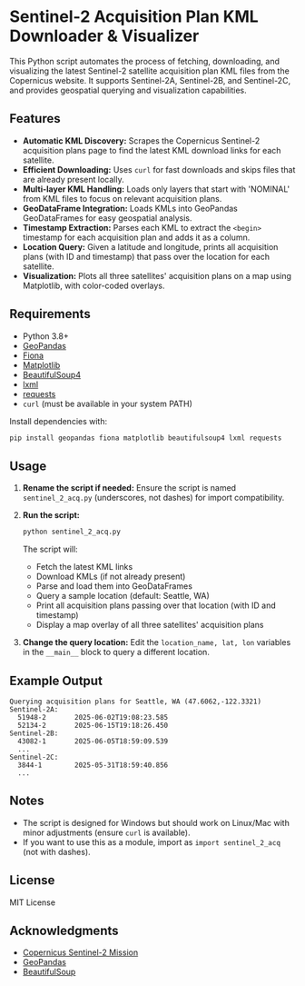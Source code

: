 # Sentinel-2 Acquisition Plan KML Downloader & Visualizer

This Python script automates the process of fetching, downloading, and visualizing the latest Sentinel-2 satellite acquisition plan KML files from the Copernicus website. It supports Sentinel-2A, Sentinel-2B, and Sentinel-2C, and provides geospatial querying and visualization capabilities.

## Features
- **Automatic KML Discovery:** Scrapes the Copernicus Sentinel-2 acquisition plans page to find the latest KML download links for each satellite.
- **Efficient Downloading:** Uses `curl` for fast downloads and skips files that are already present locally.
- **Multi-layer KML Handling:** Loads only layers that start with 'NOMINAL' from KML files to focus on relevant acquisition plans.
- **GeoDataFrame Integration:** Loads KMLs into GeoPandas GeoDataFrames for easy geospatial analysis.
- **Timestamp Extraction:** Parses each KML to extract the `<begin>` timestamp for each acquisition plan and adds it as a column.
- **Location Query:** Given a latitude and longitude, prints all acquisition plans (with ID and timestamp) that pass over the location for each satellite.
- **Visualization:** Plots all three satellites' acquisition plans on a map using Matplotlib, with color-coded overlays.

## Requirements
- Python 3.8+
- [GeoPandas](https://geopandas.org/)
- [Fiona](https://fiona.readthedocs.io/)
- [Matplotlib](https://matplotlib.org/)
- [BeautifulSoup4](https://www.crummy.com/software/BeautifulSoup/)
- [lxml](https://lxml.de/)
- [requests](https://docs.python-requests.org/)
- `curl` (must be available in your system PATH)

Install dependencies with:
```sh
pip install geopandas fiona matplotlib beautifulsoup4 lxml requests
```

## Usage
1. **Rename the script if needed:**
   Ensure the script is named `sentinel_2_acq.py` (underscores, not dashes) for import compatibility.

2. **Run the script:**
   ```sh
   python sentinel_2_acq.py
   ```
   The script will:
   - Fetch the latest KML links
   - Download KMLs (if not already present)
   - Parse and load them into GeoDataFrames
   - Query a sample location (default: Seattle, WA)
   - Print all acquisition plans passing over that location (with ID and timestamp)
   - Display a map overlay of all three satellites' acquisition plans

3. **Change the query location:**
   Edit the `location_name, lat, lon` variables in the `__main__` block to query a different location.

## Example Output
```
Querying acquisition plans for Seattle, WA (47.6062,-122.3321)
Sentinel-2A:
  51948-2       2025-06-02T19:08:23.585
  52134-2       2025-06-15T19:18:26.450
Sentinel-2B:
  43082-1       2025-06-05T18:59:09.539
  ...
Sentinel-2C:
  3844-1        2025-05-31T18:59:40.856
  ...
```

## Notes
- The script is designed for Windows but should work on Linux/Mac with minor adjustments (ensure `curl` is available).
- If you want to use this as a module, import as `import sentinel_2_acq` (not with dashes).

## License
MIT License

## Acknowledgments
- [Copernicus Sentinel-2 Mission](https://sentinels.copernicus.eu/web/sentinel/copernicus/sentinel-2)
- [GeoPandas](https://geopandas.org/)
- [BeautifulSoup](https://www.crummy.com/software/BeautifulSoup/)
